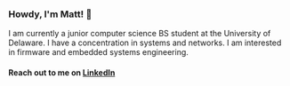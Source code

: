  ### Howdy, I'm Matt! 🤠 

I am currently a junior computer science BS student at the University of Delaware. I have a concentration in systems and networks.
I am interested in firmware and embedded systems engineering.

#### Reach out to me on [LinkedIn](https://www.linkedin.com/in/matthew-searfass/)
